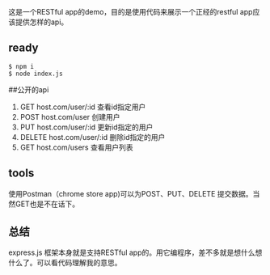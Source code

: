 这是一个RESTful app的demo，目的是使用代码来展示一个正经的restful app应该提供怎样的api。

## ready


	$ npm i
	$ node index.js


##公开的api

1. GET      host.com/user/:id   查看id指定用户
2. POST     host.com/user       创建用户
3. PUT 	    host.com/user/:id   更新id指定的用户
3. DELETE 	host.com/user/:id   删除id指定的用户
5. GET      host.com/users      查看用户列表 

## tools

使用Postman（chrome store app)可以为POST、PUT、DELETE 提交数据。当然GET也是不在话下。

## 总结

express.js 框架本身就是支持RESTful app的。用它编程序，差不多就是想什么想什么了。可以看代码理解我的意思。